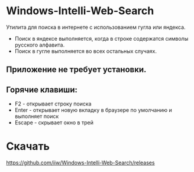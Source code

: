 # Windows-Intelli-Web-Search

Утилита для поиска в интернете с использованием гугла или яндекса.
- Поиск в яндексе выполняется, когда в строке содержатся символы русского алфавита.
- Поиск в гугле выполняется во всех остальных случаях.


## Приложение не требует установки. 


## Горячие клавиши:
- F2 - открывает строку поиска
- Enter - открывает новую вкладку в браузере по умолчанию и выполняет поиск  
- Escape - скрывает окно в трей

# Скачать
https://github.com/iiw/Windows-Intelli-Web-Search/releases
